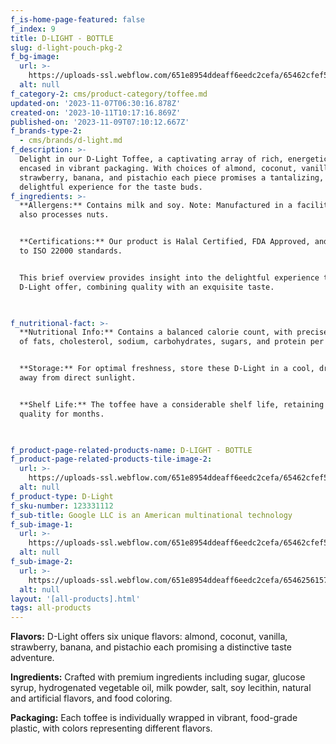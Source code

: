 ```yaml
---
f_is-home-page-featured: false
f_index: 9
title: D-LIGHT - BOTTLE
slug: d-light-pouch-pkg-2
f_bg-image:
  url: >-
    https://uploads-ssl.webflow.com/651e8954ddeaff6eedc2cefa/65462cfef5444c37eb529ac2_bottle.png
  alt: null
f_category-2: cms/product-category/toffee.md
updated-on: '2023-11-07T06:30:16.878Z'
created-on: '2023-10-11T10:17:16.869Z'
published-on: '2023-11-09T07:10:12.667Z'
f_brands-type-2:
  - cms/brands/d-light.md
f_description: >-
  Delight in our D-Light Toffee, a captivating array of rich, energetic flavors
  encased in vibrant packaging. With choices of almond, coconut, vanilla,
  strawberry, banana, and pistachio each piece promises a tantalizing,
  delightful experience for the taste buds.
f_ingredients: >-
  **Allergens:** Contains milk and soy. Note: Manufactured in a facility that
  also processes nuts.


  ‍**Certifications:** Our product is Halal Certified, FDA Approved, and adheres
  to ISO 22000 standards.


  This brief overview provides insight into the delightful experience that these
  D-Light offer, combining quality with an exquisite taste.


  ‍
f_nutritional-fact: >-
  **Nutritional Info:** Contains a balanced calorie count, with precise amounts
  of fats, cholesterol, sodium, carbohydrates, sugars, and protein per serving.


  ‍**Storage:** For optimal freshness, store these D-Light in a cool, dry place,
  away from direct sunlight.


  ‍**Shelf Life:** The toffee have a considerable shelf life, retaining their
  quality for months.


  ‍
f_product-page-related-products-name: D-LIGHT - BOTTLE
f_product-page-related-products-tile-image-2:
  url: >-
    https://uploads-ssl.webflow.com/651e8954ddeaff6eedc2cefa/65462cfef5444c37eb529ac2_bottle.png
  alt: null
f_product-type: D-Light
f_sku-number: 123331112
f_sub-title: Google LLC is an American multinational technology
f_sub-image-1:
  url: >-
    https://uploads-ssl.webflow.com/651e8954ddeaff6eedc2cefa/65462cfef5444c37eb529ac2_bottle.png
  alt: null
f_sub-image-2:
  url: >-
    https://uploads-ssl.webflow.com/651e8954ddeaff6eedc2cefa/65462561571e21215befec4d_packate%20png.png
  alt: null
layout: '[all-products].html'
tags: all-products
---
```


**Flavors:** D-Light offers six unique flavors: almond, coconut, vanilla, strawberry, banana, and pistachio each promising a distinctive taste adventure.

‍**Ingredients:** Crafted with premium ingredients including sugar, glucose syrup, hydrogenated vegetable oil, milk powder, salt, soy lecithin, natural and artificial flavors, and food coloring.

‍**Packaging:** Each toffee is individually wrapped in vibrant, food-grade plastic, with colors representing different flavors.

‍
